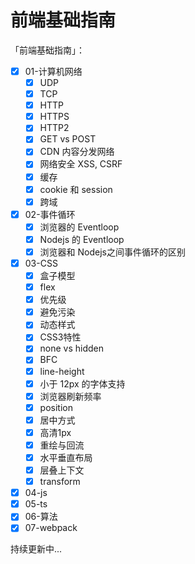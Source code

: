 # 前端基础指南

「前端基础指南」：

- [x] 01-计算机网络
  - [x] UDP
  - [x] TCP
  - [x] HTTP
  - [x] HTTPS
  - [x] HTTP2
  - [x] GET vs POST
  - [x] CDN 内容分发网络
  - [x] 网络安全 XSS, CSRF
  - [x] 缓存
  - [x] cookie 和 session
  - [x] 跨域
- [x] 02-事件循环
  - [x] 浏览器的 Eventloop
  - [x] Nodejs 的 Eventloop
  - [x] 浏览器和 Nodejs之间事件循环的区别 
- [x] 03-CSS
  - [x] 盒子模型
  - [x] flex
  - [x] 优先级
  - [x] 避免污染
  - [x] 动态样式
  - [x] CSS3特性
  - [x] none vs hidden
  - [x] BFC
  - [x] line-height
  - [x] 小于 12px 的字体支持
  - [x] 浏览器刷新频率
  - [x] position
  - [x] 居中方式
  - [x] 高清1px
  - [x] 重绘与回流
  - [x] 水平垂直布局
  - [x] 层叠上下文
  - [x] transform
- [x] 04-js
- [x] 05-ts
- [x] 06-算法
- [x] 07-webpack

持续更新中...
